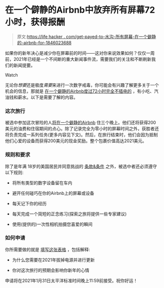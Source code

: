 # 在一个僻静的Airbnb中放弃所有屏幕72小时，获得报酬

> 原文:[https://life hacker . com/get-payed-to-水沟-所有屏幕-在一个僻静的-airbnb-for-1846023688](https://lifehacker.com/get-paid-to-ditch-all-screens-in-a-secluded-airbnb-for-1846023688)

如果你的新年决心是减少你在屏幕前的时间——这对你来说效果如何？仅仅一周前，2021年已经是一个不间断的重大新闻事件流，需要我们的关注和不断刷新我们的新闻提要。

Watch

无论你*想要*还是极度*需要*来进行一次数字戒毒，你可能会有兴趣了解更多关于一个机会的信息，那就是 [在一个僻静的Airbnb度过72小时完全不插电的](https://www.tripstodiscover.com/2021-refresh-challenge/) ，有小吃、汽油钱和薪水。以下是需要了解的内容。

### 这次旅行

被选中参加这次冒险的人[将在一个僻静的Airbnb](https://www.tripstodiscover.com/2021-refresh-challenge/) 住三个晚上。他们还将获得200美元的油费和住宿期间的点心。除了记录完全为零小时的屏幕时间之外，获胜者还将负责完成一系列任务(更多内容见下文)。然后，在旅行结束时，他们会因为抵制他们心爱的设备而获得200美元的现金奖励。整个包裹价值高达2021美元。

### 规则和要求

除了是年满 18岁的美国居民并同意挑战的 [条款&条件](https://www.tripstodiscover.com/2021-refresh-challenge-terms/) 之外，被选中者还必须遵守以下规则:

*   将所有类型的数字设备留在车内
*   避开任何碰巧在你的Airbnb上的屏幕或设备
*   每天记下你的经历
*   每天完成一个简短的正念练习(探索之旅将提供一些专家建议)

*   使用(提供的)一次性相机拍摄您喜爱的瞬间

### 如何申请

你所需要做的就是 [填写这张表格](https://www.tripstodiscover.com/2021-refresh-challenge/) ，包括解释:

*   为什么您需要在2021年拔掉电源并进行更新

*   你对这次旅行的预期会影响你新年的心情

申请将在2021年1月31日太平洋标准时间晚上11:59前接受。祝你好运！